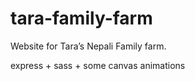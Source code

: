 tara-family-farm
===

Website for Tara’s Nepali Family farm.

express + sass + some canvas animations
